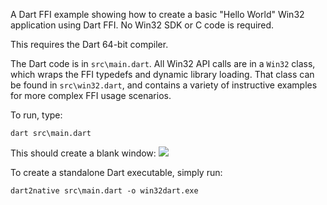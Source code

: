 A Dart FFI example showing how to create a basic "Hello World" Win32
application using Dart FFI. No Win32 SDK or C code is required. 

This requires the Dart 64-bit compiler. 

The Dart code is in `src\main.dart`. All Win32 API calls are in a `Win32`
class, which wraps the FFI typedefs and dynamic library loading. That class can
be found in `src\win32.dart`, and contains a variety of instructive examples
for more complex FFI usage scenarios.

To run, type:

```
dart src\main.dart
```

This should create a blank window:
![](https://github.com/timsneath/win32/raw/master/images/win32.PNG)

To create a standalone Dart executable, simply run:

```
dart2native src\main.dart -o win32dart.exe
```

